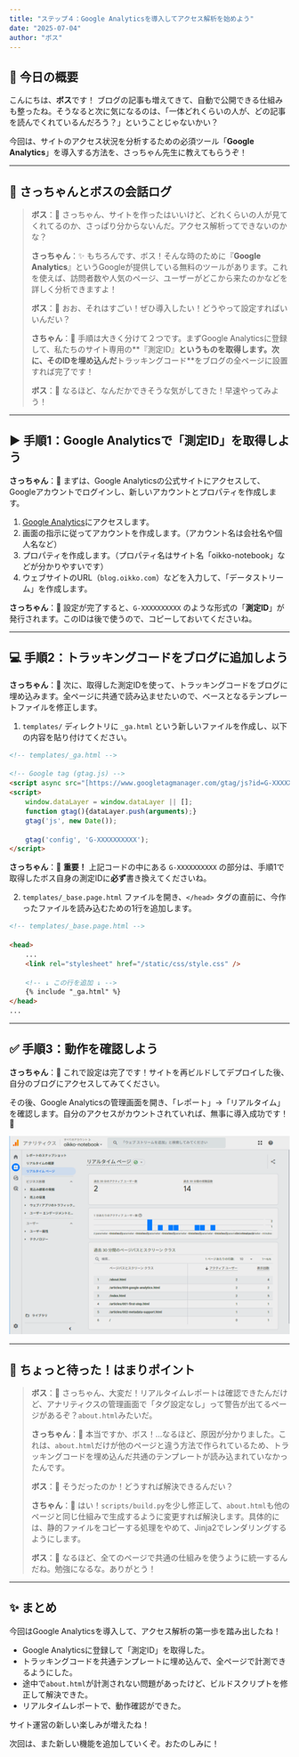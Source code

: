 ```yaml
---
title: "ステップ４：Google Analyticsを導入してアクセス解析を始めよう"
date: "2025-07-04"
author: "ボス"
---
```


## 🎩 今日の概要

こんにちは、**ボス**です！
ブログの記事も増えてきて、自動で公開できる仕組みも整ったね。そうなると次に気になるのは、「一体どれくらいの人が、どの記事を読んでくれているんだろう？」ということじゃないかい？

今回は、サイトのアクセス状況を分析するための必須ツール「**Google Analytics**」を導入する方法を、さっちゃん先生に教えてもらうぞ！

---

## 🤖 さっちゃんとボスの会話ログ

> **ボス**：🎩 さっちゃん、サイトを作ったはいいけど、どれくらいの人が見てくれてるのか、さっぱり分からないんだ。アクセス解析ってできないのかな？
>
> **さっちゃん**：✨ もちろんです、ボス！そんな時のために『**Google Analytics**』というGoogleが提供している無料のツールがあります。これを使えば、訪問者数や人気のページ、ユーザーがどこから来たのかなどを詳しく分析できますよ！
>
> **ボス**：🎩 おお、それはすごい！ぜひ導入したい！どうやって設定すればいいんだい？
>
> **さちゃん**：🤖 手順は大きく分けて２つです。まずGoogle Analyticsに登録して、私たちのサイト専用の**『測定ID』**というものを取得します。次に、そのIDを埋め込んだ**トラッキングコード**をブログの全ページに設置すれば完了です！
>
> **ボス**：🎩 なるほど、なんだかできそうな気がしてきた！早速やってみよう！

---

## ▶️ 手順1：Google Analyticsで「測定ID」を取得しよう

**さっちゃん**：🤖 まずは、Google Analyticsの公式サイトにアクセスして、Googleアカウントでログインし、新しいアカウントとプロパティを作成します。

1.  [Google Analytics](https://analytics.google.com/)にアクセスします。
2.  画面の指示に従ってアカウントを作成します。（アカウント名は会社名や個人名など）
3.  プロパティを作成します。（プロパティ名はサイト名「oikko-notebook」などが分かりやすいです）
4.  ウェブサイトのURL（`blog.oikko.com`）などを入力して、「データストリーム」を作成します。

**さっちゃん**：🤖 設定が完了すると、`G-XXXXXXXXXX` のような形式の「**測定ID**」が発行されます。このIDは後で使うので、コピーしておいてくださいね。

---

## 💻 手順2：トラッキングコードをブログに追加しよう

**さっちゃん**：🤖 次に、取得した測定IDを使って、トラッキングコードをブログに埋め込みます。全ページに共通で読み込ませたいので、ベースとなるテンプレートファイルを修正します。

1.  `templates/` ディレクトリに `_ga.html` という新しいファイルを作成し、以下の内容を貼り付けてください。

```html
<!-- templates/_ga.html -->

<!-- Google tag (gtag.js) -->
<script async src="[https://www.googletagmanager.com/gtag/js?id=G-XXXXXXXXXX](https://www.googletagmanager.com/gtag/js?id=G-XXXXXXXXXX)"></script>
<script>
    window.dataLayer = window.dataLayer || [];
    function gtag(){dataLayer.push(arguments);}
    gtag('js', new Date());

    gtag('config', 'G-XXXXXXXXXX');
</script>
```

**さっちゃん**：🤖 **重要！** 上記コードの中にある `G-XXXXXXXXXX` の部分は、手順1で取得したボス自身の測定IDに**必ず**書き換えてくださいね。

2.  `templates/_base.page.html` ファイルを開き、`</head>` タグの直前に、今作ったファイルを読み込むための1行を追加します。

```html
<!-- templates/_base.page.html -->

<head>
    ...
    <link rel="stylesheet" href="/static/css/style.css" />
    
    <!-- ↓ この行を追加 ↓ -->
    {% include "_ga.html" %}
</head>
...
```

---

## ✅ 手順3：動作を確認しよう

**さっちゃん**：🤖 これで設定は完了です！サイトを再ビルドしてデプロイした後、自分のブログにアクセスしてみてください。

その後、Google Analyticsの管理画面を開き、「レポート」→「リアルタイム」を確認します。自分のアクセスがカウントされていれば、無事に導入成功です！🎉

![Google Analyticsの測定ID画面の画像](/static/images/analytics.png)

---

## 🤔 ちょっと待った！はまりポイント

> **ボス**：🎩 さっちゃん、大変だ！リアルタイムレポートは確認できたんだけど、アナリティクスの管理画面で「タグ設定なし」って警告が出てるページがあるぞ？`about.html`みたいだ。
>
> **さっちゃん**：🤖 本当ですか、ボス！…なるほど、原因が分かりました。これは、`about.html`だけが他のページと違う方法で作られているため、トラッキングコードを埋め込んだ共通のテンプレートが読み込まれていなかったんです。
>
> **ボス**：🎩 そうだったのか！どうすれば解決できるんだい？
>
> **さちゃん**：🤖 はい！`scripts/build.py`を少し修正して、`about.html`も他のページと同じ仕組みで生成するように変更すれば解決します。具体的には、静的ファイルをコピーする処理をやめて、Jinja2でレンダリングするようにします。
>
> **ボス**：🎩 なるほど、全てのページで共通の仕組みを使うように統一するんだね。勉強になるな。ありがとう！

---

## ✨ まとめ

今回はGoogle Analyticsを導入して、アクセス解析の第一歩を踏み出したね！

* Google Analyticsに登録して「測定ID」を取得した。
* トラッキングコードを共通テンプレートに埋め込んで、全ページで計測できるようにした。
* 途中で`about.html`が計測されない問題があったけど、ビルドスクリプトを修正して解決できた。
* リアルタイムレポートで、動作確認ができた。

サイト運営の新しい楽しみが増えたね！

次回は、また新しい機能を追加していくぞ。おたのしみに！
